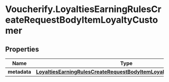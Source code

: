 # Voucherify.LoyaltiesEarningRulesCreateRequestBodyItemLoyaltyCustomer

## Properties

Name | Type | Description | Notes
------------ | ------------- | ------------- | -------------
**metadata** | [**LoyaltiesEarningRulesCreateRequestBodyItemLoyaltyCustomerMetadata**](LoyaltiesEarningRulesCreateRequestBodyItemLoyaltyCustomerMetadata.md) |  | [optional] 


